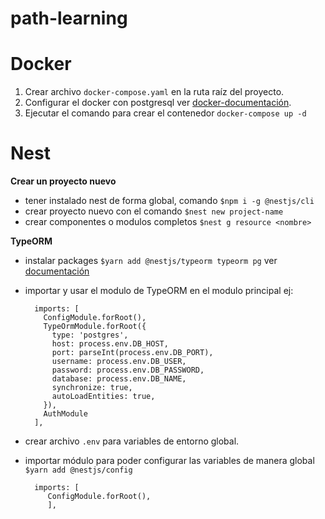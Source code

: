 # path-learning

# Docker
  1. Crear archivo `docker-compose.yaml` en la ruta raíz del proyecto. 
  2. Configurar el docker con postgresql ver [docker-documentación](https://hub.docker.com/_/postgres).
  3. Ejecutar el comando para crear el contenedor `docker-compose up -d`

# Nest
   **Crear un proyecto nuevo**
   * tener instalado nest de forma global, comando `$npm i -g @nestjs/cli`
   * crear proyecto nuevo con el comando `$nest new project-name`
   * crear componentes o modulos completos `$nest g resource <nombre>`
   
   **TypeORM**
   * instalar packages `$yarn add @nestjs/typeorm typeorm pg` ver [documentación](https://docs.nestjs.com/techniques/database#typeorm-integration)
   * importar y usar el modulo de TypeORM en el modulo principal ej:
      ```
        imports: [
          ConfigModule.forRoot(),
          TypeOrmModule.forRoot({
            type: 'postgres',
            host: process.env.DB_HOST,
            port: parseInt(process.env.DB_PORT),
            username: process.env.DB_USER,
            password: process.env.DB_PASSWORD,
            database: process.env.DB_NAME,
            synchronize: true,
            autoLoadEntities: true,
          }),
          AuthModule
        ],
      ```



   * crear archivo `.env` para variables de entorno global.
   * importar módulo para poder configurar las variables de manera global `$yarn add @nestjs/config`
      ```
        imports: [
           ConfigModule.forRoot(),
           ],
      ```
    
    
    

   
   
 
   
 
